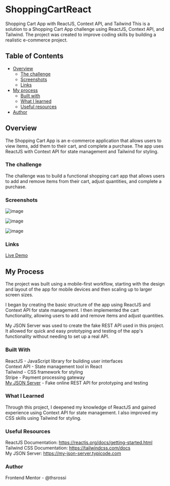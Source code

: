 # ShoppingCartReact

Shopping Cart App with ReactJS, Context API, and Tailwind
This is a solution to a Shopping Cart App challenge using ReactJS, Context API, and Tailwind. The project was created to improve coding skills by building a realistic e-commerce project.

## Table of Contents
- [Overview](#overview)
  - [The challenge](#the-challenge)
  - [Screenshots](#screenshots)
  - [Links](#links)
- [My process](#my-process)
  - [Built with](#built-with)
  - [What I learned](#what-i-learned)
  - [Useful resources](#useful-resources)
- [Author](#author)

## Overview

The Shopping Cart App is an e-commerce application that allows users to view items, add them to their cart, and complete a purchase. The app uses ReactJS with Context API for state management and Tailwind for styling.

### The challenge

The challenge was to build a functional shopping cart app that allows users to add and remove items from their cart, adjust quantities, and complete a purchase.

### Screenshots

![image](https://user-images.githubusercontent.com/55634966/225109040-e5e581b9-2ea6-4ffa-bae6-fc23a6a98909.png)

![image](https://user-images.githubusercontent.com/55634966/225109147-9473f757-eb8d-4e77-bbe9-21b4f293a341.png)

![image](https://user-images.githubusercontent.com/55634966/225109236-a874a953-09a3-4880-a23c-230c9d4765cd.png)

### Links

[Live Demo](https://rossi-react-cart-shopping.netlify.app/)

## My Process

The project was built using a mobile-first workflow, starting with the design and layout of the app for mobile devices and then scaling up to larger screen sizes.

I began by creating the basic structure of the app using ReactJS and Context API for state management. I then implemented the cart functionality, allowing users to add and remove items and adjust quantities. 

My JSON Server was used to create the fake REST API used in this project. It allowed for quick and easy prototyping and testing of the app's functionality without needing to set up a real API.

### Built With

ReactJS - JavaScript library for building user interfaces <br/>
Context API - State management tool in React <br/>
Tailwind - CSS framework for styling <br/>
Stripe - Payment processing gateway <br/>
[My JSON Server](https://my-json-server.typicode.com) - Fake online REST API for prototyping and testing

### What I Learned
Through this project, I deepened my knowledge of ReactJS and gained experience using Context API for state management. I also improved my CSS skills using Tailwind for styling.

### Useful Resources
ReactJS Documentation: https://reactjs.org/docs/getting-started.html <br/>
Tailwind CSS Documentation: https://tailwindcss.com/docs <br/>
My JSON Server: https://my-json-server.typicode.com <br/>

### Author
Frontend Mentor - @thsrossi



